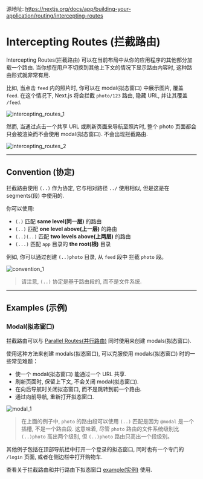 源地址: https://nextjs.org/docs/app/building-your-application/routing/intercepting-routes

# Intercepting Routes (拦截路由)

Intercepting Routes(拦截路由) 可以在当前布局中从你的应用程序的其他部分加载一个路由. 当你想在用户不切换到其他上下文的情况下显示路由内容时, 这种路由形式就非常有用.

比如, 当点击 `feed` 内的照片时, 你可以在 modal(拟态窗口) 中展示图片, 覆盖 `feed`. 在这个情况下, Next.js 将会拦截 `photo/123` 路由, 隐藏 URL, 并让其覆盖 `/feed`.

![intercepting_routes_1](https://nextjs.org/_next/image?url=%2Fdocs%2Flight%2Fintercepting-routes-soft-navigate.png&w=1920&q=75&dpl=dpl_3h1BESzeFKFcy7pGi2Svm9s7FMVm)

然而, 当通过点击一个共享 URL 或刷新页面来导航至照片时, 整个 photo 页面都会只会被渲染而不会使用 modal(拟态窗口). 不会出现拦截路由.

![intercepting_routes_2](https://nextjs.org/_next/image?url=%2Fdocs%2Flight%2Fintercepting-routes-hard-navigate.png&w=1920&q=75&dpl=dpl_3h1BESzeFKFcy7pGi2Svm9s7FMVm)

---

## Convention (协定)

拦截路由使用 `(..)` 作为协定, 它与相对路径 `../` 使用相似, 但是这是在 segments(段) 中使用的.

你可以使用:

- `(.)` 匹配 **same level(同一层)** 的路由
- `(..)` 匹配 **one level above(上一层)** 的路由
- `(..)(..)` 匹配 **two levels above(上两层)** 的路由
- `(...)` 匹配 `app` 目录的 **the root(根)** 目录

例如, 你可以通过创建 `(..)photo` 目录, 从 `feed` 段中 拦截 `photo` 段。

![convention_1](https://nextjs.org/_next/image?url=%2Fdocs%2Flight%2Fintercepted-routes-files.png&w=1920&q=75&dpl=dpl_3h1BESzeFKFcy7pGi2Svm9s7FMVm)

> 请注意, `(..)` 协定是基于路由段的, 而不是文件系统.

---

## Examples (示例)

### Modal(拟态窗口)

拦截路由可以与 [Parallel Routes(并行路由)](https://nextjs.org/docs/app/building-your-application/routing/parallel-routes) 同时使用来创建 modals(拟态窗口).

使用这种方法来创建 modals(拟态窗口), 可以克服使用 modals(拟态窗口) 时的一些常见难题：

- 使一个 modal(拟态窗口) 能通过一个 URL 共享.
- 刷新页面时, 保留上下文, 不会关闭 modal(拟态窗口).
- 在向后导航时关闭拟态窗口, 而不是跳转到前一个路由.
- 通过向前导航, 重新打开拟态窗口.

![modal_1](https://nextjs.org/_next/image?url=%2Fdocs%2Flight%2Fintercepted-routes-modal-example.png&w=1920&q=75&dpl=dpl_3h1BESzeFKFcy7pGi2Svm9s7FMVm)

> 在上面的例子中, `photo` 的路由段可以使用 `(..)` 匹配是因为 `@modal` 是一个插槽, 不是一个路由段. 这意味着, 尽管 `photo` 路由的文件系统级别比 `(..)photo` 高出两个级别, 但 `(..)photo` 路由只高出一个段级别。

其他例子包括在顶部导航栏中打开一个登录的拟态窗口, 同时也有一个专门的 `/login` 页面, 或者在侧边栏中打开购物车.

查看关于拦截路由和并行路由下拟态窗口 [example(实例)](https://github.com/vercel-labs/nextgram) 使用.
